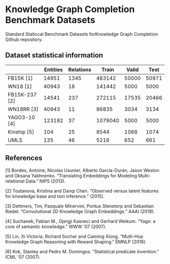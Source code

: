 # Knowledge Graph Completion Benchmark Datasets

Standard Staticcal Benchmark Datasets forKnowledge Graph Completion Github repository.

## Dataset statistical information

|   | Entities  | Relations  | Train  | Valid  | Test  |
|---|---|---|---|---|---|
| FB15K [1] | 14951  | 1345  |  483142 | 50000  | 50971  |
| WN18 [1] | 40943  | 18  | 141442  | 5000  | 5000  |
| FB15K-237 [2] | 14541  | 237  | 272115  | 17535  | 20466  |
| WN18RR [3] |  40943 | 11  | 86835  | 3034  |  3134 |
| YAGO3-10 [4] | 123182  |  37 | 1079040  | 5000  | 5000  |
| Kinship [5] | 104  | 25  |  8544 | 1068  | 1074  |
| UMLS  | 135  | 46  |  5216 |  652 | 661  |

## References

[1] Bordes, Antoine, Nicolas Usunier, Alberto García-Durán, Jason Weston and Oksana Yakhnenko. “Translating Embeddings for Modeling Multi-relational Data.” NIPS (2013).

[2] Toutanova, Kristina and Danqi Chen. “Observed versus latent features for knowledge base and text inference.” (2015).

[3] Dettmers, Tim, Pasquale Minervini, Pontus Stenetorp and Sebastian Riedel. “Convolutional 2D Knowledge Graph Embeddings.” AAAI (2018).

[4] Suchanek, Fabian M., Gjergji Kasneci and Gerhard Weikum. “Yago: a core of semantic knowledge.” WWW '07 (2007).

[5] Lin, Xi Victoria, Richard Socher and Caiming Xiong. “Multi-Hop Knowledge Graph Reasoning with Reward Shaping.” EMNLP (2018).

[6] Kok, Stanley and Pedro M. Domingos. “Statistical predicate invention.” ICML '07 (2007).
